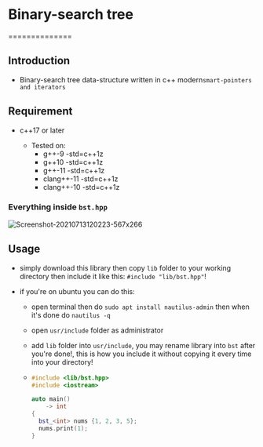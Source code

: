 # Binary-search tree

==============

## Introduction

- Binary-search tree data-structure written in c++ modern`smart-pointers and iterators`

## Requirement

- c++17 or later

  - Tested on:
    - g++-9 -std=c++1z
    - g++10 -std=c++1z
    - g++-11 -std=c++1z
    - clang++-11 -std=c++1z
    - clang++-10 -std=c++1z

### Everything inside `bst.hpp`

![Screenshot-20210713120223-567x266](https://user-images.githubusercontent.com/62993724/125424430-f933b0d1-32c8-4dd0-b023-e7c8840873b5.png)

## Usage

- simply download this library then copy `lib` folder to your working directory then include it like this: `#include "lib/bst.hpp"`!

- if you're on ubuntu you can do this:

  - open terminal then do `sudo apt install nautilus-admin` then when it's done do `nautilus -q`
  - open `usr/include` folder as administrator
  - add `lib` folder into `usr/include`, you may rename library into `bst` after you're done!, this is how you include it without copying it every time into your directory!

  - ```cpp
    #include <lib/bst.hpp>
    #include <iostream>

    auto main()
        -> int
    {
      bst_<int> nums {1, 2, 3, 5};
      nums.print(1);
    }
    ```

